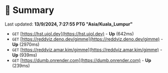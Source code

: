 # 📖 Summary
Last updated: **13/9/2024, 7:27:55 PTG "Asia/Kuala_Lumpur"**

- `GET` [https://hst.ujol.dev](https://hst.ujol.dev) - **Up** (642ms)
- `GET` [https://reddviz.deno.dev/gimme](https://reddviz.deno.dev/gimme) - **Up** (2970ms)
- `GET` [https://reddviz.amar.kim/gimme](https://reddviz.amar.kim/gimme) - **Up** (939ms)
- `GET` [https://dumb.onrender.com](https://dumb.onrender.com) - **Up** (239ms)
